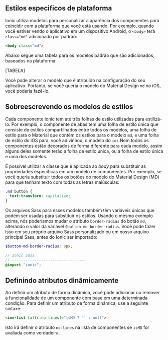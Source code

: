 Estilos especificos de plataforma
---------------------------------

Ionic utiliza modelos para personalizar a aparência dos componentes para coincidir com a plataforma que você está usando. Por exemplo, quando você estiver vendo o aplicativo em um dispositivo Android, o ```<body>``` terá ```class="md"``` adicionado por padrão:
```html
<body class="md">
```

Abaixo segue uma tabela para os modelos padrão que são adicionados, baseados na plataforma:

[TABELA]

Você pode alterar o modelo que é atribuído na configuração do seu aplicativo. Portanto, se você queria o modelo do Material Design ```md``` no iOS, você poderia fazê-lo.

Sobreescrevendo os modelos de estilos 
---------------------------------

Cada componente Ionic tem até três folhas de estilo utilizadas para estilizá-lo. Por exemplo, o componente de abas tem uma folha de estilo única que consiste de estilos compartilhados entre todos os modelos, uma folha de estilo para o Material que contém os estilos para o modelo ```md```, e uma folha de estilo do iOS para, você adivinhou, o modelo do ```ios```.Nem todos os componentes estão decorados de forma diferente para cada modelo, assim alguns deles somente terão a folha de estilo única, ou a folha de estilo única e uma dos modelos.

É possível utilizar a classe que é aplicada ao *body* para substituir as propriedades específicas em um modelo de componentes. Por exemplo, se você queria substituir todos os botões do modelo do Material Design (MD) para que tenham texto com todas as letras maiúsculas:

```css
.md button {
  text-transform: capitalize;
}
```

Os arquivos Sass para esses modelos também têm variáveis únicas que podem ser usadas para substituir os estilos. Usando o mesmo exemplo acima, nós poderíamos mudar o atributo ```border-radius``` do botão ```md```, alterando o valor da variável ```$button-md-border-radius```. Você pode fazer isso em seu próprio arquivo Sass personalizado ou em nosso arquivo principal Sass, antes do Ionic ser importado:

```scss
$button-md-border-radius: 8px;

// Ionic Sass
// ---------------------------------
@import "ionic";
```

Definindo atributos dinâmicamente
---------------------------------

Ao definir um atributo de forma dinâmica, você pode adicionar ou remover a funcionalidade de um componente com base em uma determinada condição. Para definir um atributo de forma dinâmica, use a seguinte sintaxe:

```html
<ion-list [attr.no-lines]="isMD ? '' : null">
```

Isto irá definir o atributo ```no-lines``` na lista de componentes se ```isMD``` for avaliada como verdadeira.